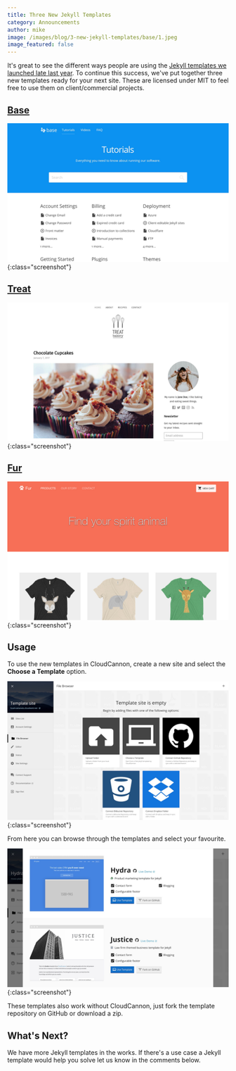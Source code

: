 ```yaml
---
title: Three New Jekyll Templates
category: Announcements
author: mike
image: /images/blog/3-new-jekyll-templates/base/1.jpeg
image_featured: false
---
```


It's great to see the different ways people are using the [Jekyll templates we launched late last year](/announcements/2016/12/05/free-jekyll-templates/). To continue this success, we've put together three new templates ready for your next site. These are licensed under MIT to feel free to use them on client/commercial projects.

## [Base](https://learn.cloudcannon.com/templates/base/)

![Base template](/images/blog/3-new-jekyll-templates/base/1.jpeg){:class="screenshot"}

## [Treat](https://learn.cloudcannon.com/templates/treat/)

![Treat template](/images/blog/3-new-jekyll-templates/treat/1.jpeg){:class="screenshot"}

## [Fur](https://learn.cloudcannon.com/templates/fur/)

![Fur template](/images/blog/3-new-jekyll-templates/fur/1.jpeg){:class="screenshot"}

## Usage

To use the new templates in CloudCannon, create a new site and select the **Choose a Template** option.

![Choose a jekyll template](/images/blog/7-free-jekyll-templates/choose.jpeg){:class="screenshot"}

From here you can browse through the templates and select your favourite.

![List of jekyll templates](/images/blog/7-free-jekyll-templates/templates.jpeg){:class="screenshot"}

These templates also work without CloudCannon, just fork the template repository on GitHub or download a zip.

## What's Next?

We have more Jekyll templates in the works. If there's a use case a Jekyll template would help you solve let us know in the comments below.
